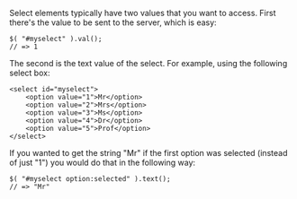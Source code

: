 <script>{

    "title": "How do I get the text value of a selected option?"

}</script>

Select elements typically have two values that you want to access. First there's the value to be sent to the server, which is easy:

``` 
$( "#myselect" ).val();
// => 1
```

The second is the text value of the select. For example, using the following select box:

``` 
<select id="myselect">
    <option value="1">Mr</option>
    <option value="2">Mrs</option>
    <option value="3">Ms</option>
    <option value="4">Dr</option>
    <option value="5">Prof</option>
</select>
```

If you wanted to get the string "Mr" if the first option was selected (instead of just "1") you would do that in the following way:

``` 
$( "#myselect option:selected" ).text();
// => "Mr"
```

